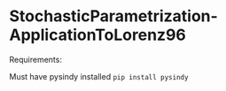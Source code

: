 # StochasticParametrization-ApplicationToLorenz96

Requirements:

Must have pysindy installed
```pip install pysindy```

